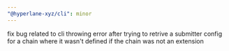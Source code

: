 ```yaml
---
"@hyperlane-xyz/cli": minor
---
```


fix bug related to cli throwing error after trying to retrive a submitter config for a chain where it wasn't defined if the chain was not an extension
